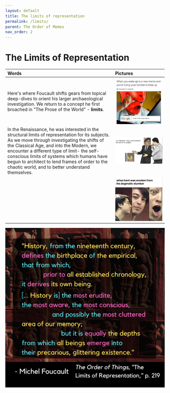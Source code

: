 ```yaml
---
layout: default
title: The limits of representation
permalink: /limits/
parent: The Order of Memes
nav_order: 2
---
```


# The Limits of Representation

| Words | Pictures |
|:---------------------------------|:------------------------------------------------------|
| Here's where Foucault shifts gears from topical deep-dives to orient his larger archaeological investigation. We return to a concept he first broached in "The Prose of the World" - **limits**. | ![limits to understanding](../memes/limitsunderstanding.jpg) |
| In the Renaissance, he was interested in the structural limits of representation for its subjects. As we move through investigating the shifts of the Classical Age, and into the Modern, we encounter a different type of limit- the self-conscious limits of systems which humans have begun to architect to lend frames of order to the chaotic world, and to better understand themselves. | ![mixed memes](../memes/mixedmemes.png) |
| | ![Kant Woke](../memes/kantwoke.jpg) |

![The limits of representation](../graphics/toot_limits_graphic.png)
